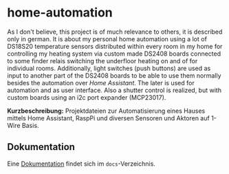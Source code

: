 # home-automation

As I don't believe, this project is of much relevance to others, it is described only in german. It is about my personal home automation using a lot of DS18S20 temperature sensors distributed within every room in my home for controlling my heating system via custom made DS2408 boards connected to some finder relais switching the underfloor heating on and of for individual rooms. Additionally, light switches (push buttons) are used as input to another part of the DS2408 boards to be able to use them normally besides the automation over _Home Assistant_. The later is used for automation and as user interface. Also a shutter control is realized, but with custom boards using an i2c port expander (MCP23017).

**Kurzbeschreibung:** Projektdateien zur Automatisierung eines Hauses mittels Home Assistant, RaspPi und diversen Sensoren und Aktoren auf 1-Wire Basis.

## Dokumentation
Eine [Dokumentation](docs/index.md) findet sich im `docs`-Verzeichnis.
